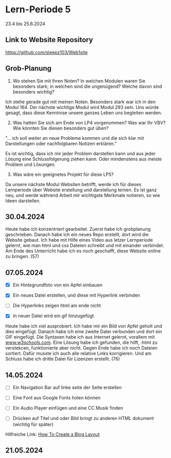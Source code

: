 # Lern-Periode 5

23.4 bis 25.6.2024

## Link to Website Repository

https://github.com/sleepz103/Web1site

## Grob-Planung

1. Wo stehen Sie mit Ihren Noten? In welchen Modulen waren Sie besonders stark; in welchen sind die ungenügend? Welche davon sind besonders wichtig?

Ich stehe gerade gut mit meinen Noten. Besonders stark war ich in den Modul 164. Der nächste wichtige Modul wird Modul 293 sein. Uns würde gesagt, dass diese Kenntnise unsere ganzes Leben uns begleiten werden.

2. Was hatten Sie sich am Ende von LP4 vorgenommen? Was war Ihr VBV? Wie könnten Sie diesen besonders gut üben?

"... ich soll weiter an neue 
Probleme kommen und die sich klar mit Darstellungen oder nachfolgbaren 
Notizen erklären."

Es ist wichtig, dass ich mir jeder Problem darstellen kann und aus jeder Lösung eine Schlussfolgerung ziehen kann. Oder mindenstens aus meiste Problem und Lösungen.

3. Was wäre ein geeignetes Projekt für diese LP5?

Da unsere nächste Modul Websiten betrifft, werde ich für dieses Lernperiode über Website erstellung und darstellung lernen. Es ist ganz neu, und werde während Arbeit mir wichtigste Merkmale notieren, so wie Ideen darstellen. 

## 30.04.2024

Heute habe ich konzentriert gearbeitet. Zuerst habe ich grobplanung geschrieben. Danach habe ich ein neues Repo erstellt, dort wird die Website gebaut. Ich habe mit Hilfe eines Video aus letzer Lernperiode gelernt, wie man html und css Dateien schreibt und mit einander verbindet. Am Ende des Unterricht habe ich es noch geschafft, diese Website online zu bringen. (57)

## 07.05.2024

- [x] Ein Hintegrundfoto von ein Apfel einbauen
- [x] Ein neues Datei erstellen, und diese mit Hyperlink verbinden
- [ ] Die Hyperlinks zeigen html am ende nicht
- [x] In neuer Datei wird ein gif hinzugefügt



Heute habe ich viel ausprobiert. Ich habe mir ein Bild von Apfel geholt und dies eingefügt. Danach habe ich eine zweite Datei verbunden und dort ein GIF eingefügt. Die Syntaxen habe ich aus Internet gelernt, vorallem mit www.w3schools.com. Eine Lösung habe ich gefunden, die hilft, .html zu verstekcen, funktionierte aber nicht. Gegen Ende habe ich noch Dateien sortiert. Dafür musste ich auch alle relative Links korrigieren. Und am Schluss habe ich dritte Datei für Lizenzen erstellt. (76)

## 14.05.2024

- [ ] Ein Navigation Bar auf linke seite der Seite erstellen 

- [ ] Eine Font aus Google Fonts holen können

- [ ] Ein Audio Player einfügen und eine CC Musik finden

- [ ] Drücken auf Titel und oder Bild bringt zu anderen HTML dokument (wichtig für später)



Hilfreiche Link: [How To Create a Blog Layout](https://www.w3schools.com/howto/howto_css_blog_layout.asp)



## 21.05.2024
